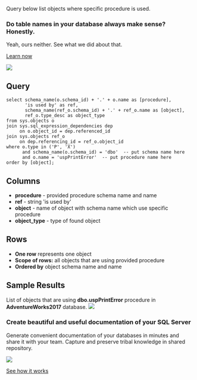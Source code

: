 Query below list objects where specific procedure is used.

### Do table names in your database always make sense? Honestly.

Yeah, ours neither. See what we did about that.

[Learn now](https://dataedo.com/blog/confused-when-trying-to-work-with-databases?cta=kb-query-table-names)

[![](https://dataedo.com/asset/img/markdown/docs/test-article/edca6a29318bb7640068f5c69a5af4ba.png#center)](https://dataedo.com/blog/confused-when-trying-to-work-with-databases?cta=kb-query-table-names)

## Query

```
select schema_name(o.schema_id) + '.' + o.name as [procedure],
       'is used by' as ref,
       schema_name(ref_o.schema_id) + '.' + ref_o.name as [object],
       ref_o.type_desc as object_type
from sys.objects o
join sys.sql_expression_dependencies dep
     on o.object_id = dep.referenced_id
join sys.objects ref_o
     on dep.referencing_id = ref_o.object_id
where o.type in ('P', 'X')
      and schema_name(o.schema_id) = 'dbo'  -- put schema name here
      and o.name = 'uspPrintError'  -- put procedure name here
order by [object];
```

## Columns

-   **procedure** - provided procedure schema name and name
-   **ref** - string 'is used by'
-   **object** - name of object with schema name which use specific procedure
-   **object\_type** - type of found object

## Rows

-   **One row** represents one object
-   **Scope of rows:** all objects that are using provided procedure
-   **Ordered by** object schema name and name

## Sample Results

List of objects that are using **dbo.uspPrintError** procedure in **AdventureWorks2017** database. ![](https://dataedo.com/asset/img/kb/query/sql-server/find_where_procedure_used.png)

### Create beautiful and useful documentation of your SQL Server

Generate convenient documentation of your databases in minutes and share it with your team. Capture and preserve tribal knowledge in shared repository.

[![](https://dataedo.com/asset/img/markdown/docs/test-article/30c11fa4b210f11740f56e85ca8bf9c6.gif)](https://demo.dataedo.com/)

[See how it works](https://demo.dataedo.com/)